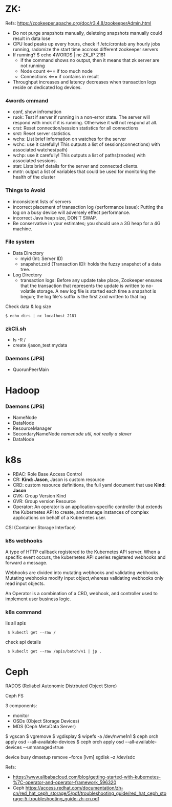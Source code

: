 
# ZK:

Refs: https://zookeeper.apache.org/doc/r3.4.8/zookeeperAdmin.html

- Do not purge snapshots manually, deleteing snapshots manually could result in data lose
- CPU load peaks up every hours, check if /etc/crontab any hourly jobs running, radomize the start time accross different zookeeper servers
- If running?
  $ echo 4WORDS | nc ZK_IP 2181
  - if the command shows no output, then it means that zk server are not running
  - Node count <=== if too much node
  - Connections <=== if contains in result
- Throughput increases and latency decreases when transaction logs reside on dedicated log devices.


### 4words cmmand
  - conf, show infromation
  - ruok: Test if server if running in a non-error state. The server will respond with imok if it is running. Otherwise it will not respond at all.
  - crst: Reset connection/session statistics for all connections
  - srst: Reset server statistics.
  - wchs: List brief information on watches for the server
  - wchc: use it carefully! This outputs a list of session(connections) with associated watches(path)
  - wchp: use it carefully! This outputs a list of paths(znodes) with associated sessions.
  - stat: Lists brief details for the server and connected clients.
  - mntr: output a list of variables that could be used for monitoring the health of the cluster

### Things to Avoid
  - inconsistent lists of servers
  - incorrect placement of transaction log (performance issue): Putting the log on a busy device will adversely effect performance.
  - incorrect Java heap size, DON'T SWAP.
  - Be conservative in your estimates; you should use a 3G heap for a 4G machine.

### File system
  - Data Directory
    - myid (Int: Server ID)
    - snapshot.zxid (Transaction ID): holds the fuzzy snapshot of a data tree.
  - Log Directory
    - transaction logs: Before any update take place, Zookeeper ensures that the transaction that represents the update is written to no-volatile storage. A new log file is started each time a snapshot is begun; the log file's suffix is the first zxid written to that log

  Check data & log size

    $ echo dirs | nc localhost 2181

### zkCli.sh
  - ls -R /
  - create /jason_test mydata

### Daemons (JPS)
  - QuorunPeerMain


# Hadoop

### Daemons (JPS)
  - NameNode
  - DataNode
  - ResourceManager
  - SecondaryNameNode *namenode util, not really a slaver*
  - DataNode

# k8s

  - RBAC: Role Base Access Control
  - CR: **Kind: Jason**, Jason is custom resource
  - CRD: custom resource definitions, the full yaml document that use **Kind: Jason**
  - GVK: Group Version Kind
  - GVR: Group version Resource
  - Operator: An operator is an application-specific controller that extends the Kubernetes API to create, and manage instances of complex applications on behalf of a Kubernetes user.
  
  CSI (Container Storage Interface)

### k8s webhooks

  A type of HTTP callback registered to the Kubernetes API server. When a specific event occurs,
  the kubernetes API queries registered webhooks and forward a message.

  Webhooks are divided into mutating webhooks and validating webhooks.
  Mutating webhooks modify input object,whereas validating webhooks only read input objects.

  An Operator is a combination of a CRD, webhook, and controller used to implement user business logic.

### k8s command

  lis all apis
   
     $ kubectl get --raw /

  check api details

     $ kubeclt get --raw /apis/batch/v1 | jp .

# Ceph

  RADOS (Reliabel Autonomic Distrbuted Object Store)

  Ceph FS

  3 components:
  - monitor
  - OSDs (Object Storage Devices)
  - MDS (Ceph MetaData Server)
  
  $ vgscan
  $ vgremove
  $ vgdisplay
  $ wipefs -a /dev/nvme1n1
  $ ceph orch apply osd --all-available-devices
  $ ceph orch apply osd --all-available-devices --unmanaged=true

  device busy
  dmsetup remove –force [lvm]
  sgdisk –z /dev/sdc

Refs:
- https://www.alibabacloud.com/blog/getting-started-with-kubernetes-%7C-operator-and-operator-framework_596320
- Ceph https://access.redhat.com/documentation/zh-cn/red_hat_ceph_storage/5/pdf/troubleshooting_guide/red_hat_ceph_storage-5-troubleshooting_guide-zh-cn.pdf